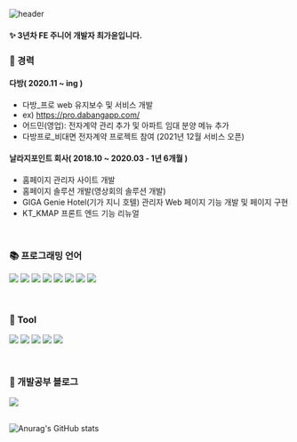 ![header](https://capsule-render.vercel.app/api?type=waving&color=auto&height=150&section=header&text=FrontEnd__React_주니어개발자&fontSize=30&fontColor=ffffff&animation=twinkling)

#### ✨ 3년차 FE 주니어 개발자 최가윤입니다. 

### 🚀 경력 

#### 다방( 2020.11 ~ ing )
  - 다방_프로 web 유지보수 및 서비스 개발
  - ex) https://pro.dabangapp.com/
  - 어드민(영업): 전자계약 관리 추가 및 아파트 임대 분양 메뉴 추가
  - 다방프로_비대면 전자계약 프로젝트 참여 (2021년 12월 서비스 오픈)

#### 날라지포인트 회사( 2018.10 ~ 2020.03 - 1년 6개월 )
  - 홈페이지 관리자 사이트 개발
  - 홈페이지 솔루션 개발(영상회의 솔루션 개발)
  - GIGA Genie Hotel(기가 지니 호텔) 관리자 Web 페이지 기능 개발 및 페이지 구현
  - KT_KMAP 프론트 엔드 기능 리뉴얼
  
<br />

###  📚 프로그래밍 언어
<p align="left"> 
<img src="https://img.shields.io/badge/html5-E34F26?style=for-the-badge&logo=html5&logoColor=white">
<img src="https://img.shields.io/badge/css-1572B6?style=for-the-badge&logo=css3&logoColor=white">
<img src="https://img.shields.io/badge/javascript-F7DF1E?style=for-the-badge&logo=javascript&logoColor=black">
<img src="https://img.shields.io/badge/react-61DAFB?style=for-the-badge&logo=react&logoColor=black">
<img src="https://img.shields.io/badge/node.js-339933?style=for-the-badge&logo=Node.js&logoColor=white">
<img src="https://img.shields.io/badge/styled-components-DB7093?style=for-the-badge&logo=styled-components&logoColor=white">
<img src="https://img.shields.io/badge/typescript-76CAB5?style=for-the-badge&logo=typescript&logoColor=white">
<img src="https://img.shields.io/badge/next.js-000000?style=for-the-badge&logo=next.js&logoColor=white">
</p>

<br />

### 🌱 Tool
<p>
<img src="https://img.shields.io/badge/GitKraken-179287?style=for-the-badge&logo=GitKraken&logoColor=white">
<img src="https://img.shields.io/badge/Figma-F24E1E?style=for-the-badge&logo=Figma&logoColor=white">
<img src="https://img.shields.io/badge/Jira Software-0052CC?style=for-the-badge&logo=Jira Software&logoColor=white">
<img src="https://img.shields.io/badge/Confluence-172B4D?style=for-the-badge&logo=Confluence&logoColor=white">
<img src="https://img.shields.io/badge/github-181717?style=for-the-badge&logo=github&logoColor=white">
</p>

<br />

### 💬 개발공부 블로그
<a href="https://velog.io/@yon3115" target="_blank">
  <img src="https://img.shields.io/badge/Velog-20c997?style=flat-square&logo=Vimeo&logoColor=white"/>
</a>

<br />
<br />

![Anurag's GitHub stats](https://github-readme-stats.vercel.app/api?username=CHOIKAYOON&show_icons=true&theme=dark)

<!--
**CHOIKAYOON/CHOIKAYOON** is a ✨ _special_ ✨ repository because its `README.md` (this file) appears on your GitHub profile.

Here are some ideas to get you started:

- 🔭 I’m currently working on ...
- 🌱 I’m currently learning ...
- 👯 I’m looking to collaborate on ...
- 🤔 I’m looking for help with ...
- 💬 Ask me about ...
- 📫 How to reach me: ...
- 😄 Pronouns: ...
- ⚡ Fun fact: ...
-->
